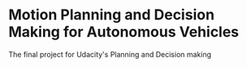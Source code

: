 # Motion Planning and Decision Making for Autonomous Vehicles
 The final project for Udacity's Planning and Decision making
